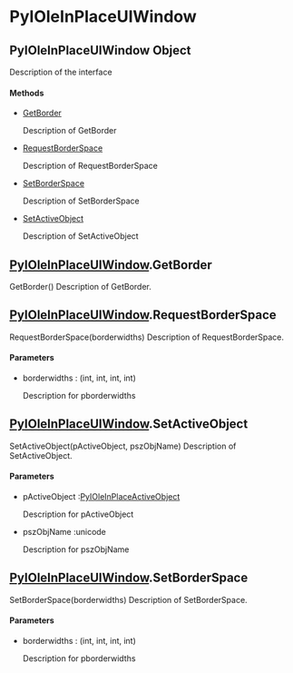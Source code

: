 # PyIOleInPlaceUIWindow

## PyIOleInPlaceUIWindow Object



Description of the interface

#### Methods


  - [GetBorder](PyIOleInPlaceUIWindow.md#pyioleinplaceuiwindowgetborder)

    Description of GetBorder&nbsp;

  - [RequestBorderSpace](PyIOleInPlaceUIWindow.md#pyioleinplaceuiwindowrequestborderspace)

    Description of RequestBorderSpace&nbsp;

  - [SetBorderSpace](PyIOleInPlaceUIWindow.md#pyioleinplaceuiwindowsetborderspace)

    Description of SetBorderSpace&nbsp;

  - [SetActiveObject](PyIOleInPlaceUIWindow.md#pyioleinplaceuiwindowsetactiveobject)

    Description of SetActiveObject&nbsp;

## [PyIOleInPlaceUIWindow](#pyioleinplaceuiwindow)\.GetBorder

GetBorder\(\)
Description of GetBorder\.

## [PyIOleInPlaceUIWindow](#pyioleinplaceuiwindow)\.RequestBorderSpace

RequestBorderSpace\(borderwidths\)
Description of RequestBorderSpace\.

#### Parameters


  - borderwidths : \(int, int, int, int\)

    Description for pborderwidths

## [PyIOleInPlaceUIWindow](#pyioleinplaceuiwindow)\.SetActiveObject

SetActiveObject\(pActiveObject, pszObjName\)
Description of SetActiveObject\.

#### Parameters


  - pActiveObject :[PyIOleInPlaceActiveObject](#pyioleinplaceactiveobject)

    Description for pActiveObject

  - pszObjName :unicode

    Description for pszObjName

## [PyIOleInPlaceUIWindow](#pyioleinplaceuiwindow)\.SetBorderSpace

SetBorderSpace\(borderwidths\)
Description of SetBorderSpace\.

#### Parameters


  - borderwidths : \(int, int, int, int\)

    Description for pborderwidths
